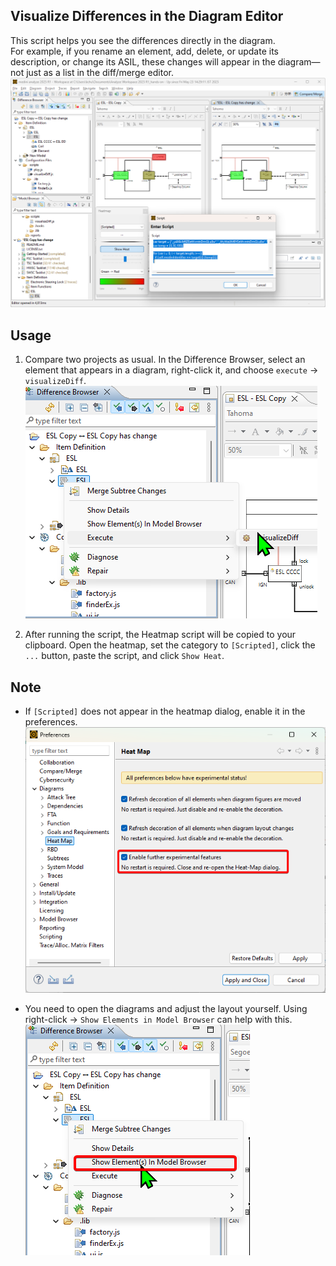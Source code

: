 ## Visualize Differences in the Diagram Editor

This script helps you see the differences directly in the diagram.  
For example, if you rename an element, add, delete, or update its description, or change its ASIL, these changes will appear in the diagram—not just as a list in the diff/merge editor.  
![](./img/screenshot1.png)

## Usage

1. Compare two projects as usual. In the Difference Browser, select an element that appears in a diagram, right-click it, and choose `execute` -> `visualizeDiff`.  
   ![](./img/screenshot2.png)

2. After running the script, the Heatmap script will be copied to your clipboard. Open the heatmap, set the category to `[Scripted]`, click the `...` button, paste the script, and click `Show Heat`.

## Note

- If `[Scripted]` does not appear in the heatmap dialog, enable it in the preferences.  
  ![](./img/screenshot3.png)

- You need to open the diagrams and adjust the layout yourself. Using right-click -> `Show Elements in Model Browser` can help with this.  
  ![](./img/screenshot4.png)
